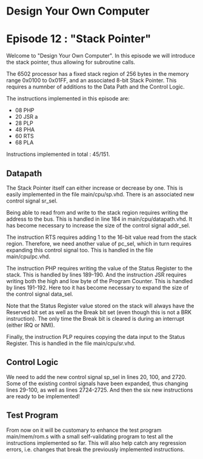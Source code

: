 # Design Your Own Computer
# Episode 12 : "Stack Pointer"

Welcome to "Design Your Own Computer".  In this episode we will introduce the
stack pointer, thus allowing for subroutine calls.

The 6502 processor has a fixed stack region of 256 bytes in the memory
range 0x0100 to 0x01FF, and an associated 8-bit Stack Pointer. This requires
a numnber of additions to the Data Path and the Control Logic.

The instructions implemented in this episode are:
* 08 PHP     
* 20 JSR a  
* 28 PLP    
* 48 PHA    
* 60 RTS    
* 68 PLA    

Instructions implemented in total : 45/151.

## Datapath

The Stack Pointer itself can either increase or decrease by one. This is easily
implemented in the file main/cpu/sp.vhd. There is an associated new control
signal sr\_sel.

Being able to read from and write to the stack region requires writing the
address to the bus. This is handled in line 184 in main/cpu/datapath.vhd. It
has become necessary to increase the size of the control signal addr\_sel.

The instruction RTS requires adding 1 to the 16-bit value read from the stack
region. Therefore, we need another value of pc\_sel, which in turn requires
expanding this control signal too. This is handled in the file main/cpu/pc.vhd.

The instruction PHP requires writing the value of the Status Register to the
stack.  This is handled by lines 189-190. And the instruction JSR requires
writing both the high and low byte of the Program Counter. This is handled by
lines 191-192.  Here too it has become necessary to expand the size of the
control signal data\_sel.

Note that the Status Register value stored on the stack will always have the
Reserved bit set as well as the Break bit set (even though this is not a BRK
instruction). The only time the Break bit is cleared is during an interrupt
(either IRQ or NMI).

Finally, the instruction PLP requires copying the data input to the Status
Register.  This is handled in the file main/cpu/sr.vhd.

## Control Logic
We need to add the new control signal sp\_sel in lines 20, 100, and 2720.  Some
of the existing control signals have been expanded, thus changing lines 29-100,
as well as lines 2724-2725. And then the six new instructions are ready to be
implemented!

## Test Program
From now on it will be customary to enhance the test program main/mem/rom.s with a
small self-validating program to test all the instructions implemented so far.
This will also help catch any regression errors, i.e. changes that break the
previously implemented instructions.

